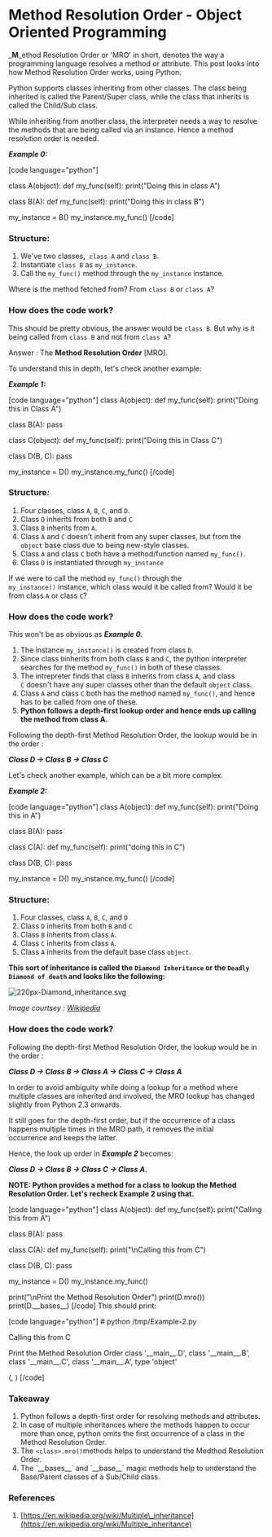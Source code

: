 # Method Resolution Order - Object Oriented Programming

<!--more-->
_**M**_ethod Resolution Order or 'MRO' in short, denotes the way a programming language resolves a method or attribute. This post looks into how Method Resolution Order works, using Python.

Python supports classes inheriting from other classes. The class being inherited is called the Parent/Super class, while the class that inherits is called the Child/Sub class.

While inheriting from another class, the interpreter needs a way to resolve the methods that are being called via an instance. Hence a method resolution order is needed.

_**Example 0:**_

\[code language="python"\]

class A(object): def my\_func(self): print("Doing this in class A")

class B(A): def my\_func(self): print("Doing this in class B")

my\_instance = B() my\_instance.my\_func() \[/code\]

### **Structure:**

1. We've two classes,  `class A` and `class B`.
2. Instantiate `class B` as `my_instance`.
3. Call the `my_func()` method through the `my_instance` instance.

Where is the method fetched from? From `class B` or `class A`?

### **How does the code work?**

This should be pretty obvious, the answer would be `class B`. But why is it being called from `class B` and not from `class A`?

Answer : The **Method Resolution Order** \[MRO\].

To understand this in depth, let's check another example:

_**Example 1:**_

\[code language="python"\] class A(object): def my\_func(self): print("Doing this in Class A")

class B(A): pass

class C(object): def my\_func(self): print("Doing this in Class C")

class D(B, C): pass

my\_instance = D() my\_instance.my\_func() \[/code\]

### **Structure**_**:**_

1. Four classes, class `A`, `B`, `C`, and `D`.
2. Class `D` inherits from both `B` and `C`
3. Class `B` inherits from `A`.
4. Class `A` and `C` doesn't inherit from any super classes, but from the `object` base class due to being new-style classes.
5. Class `A` and class `C` both have a method/function named `my_func()`.
6. Class `D` is instantiated through `my_instance`

If we were to call the method `my_func()` through the `my_instance()` instance, which class would it be called from? Would it be from class `A` or class `C`?

### **How does the code work?**

This won't be as obvious as _**Example 0.**_

1. The instance `my_instance()` is created from class `D`.
2. Since class `D`inherits from both class `B` and `C`, the python interpreter searches for the method `my_func()` in both of these classes.
3. The intrepreter finds that class `B` inherits from class `A`, and class `C` doesn't have any super classes other than the default `object` class.
4. Class `A` and class `C` both has the method named `my_func()`, and hence has to be called from one of these.
5. **Python follows a depth-first lookup order and hence ends up calling the method from class A.**

Following the depth-first Method Resolution Order, the lookup would be in the order :

_**Class D -> Class B -> Class C**_

Let's check another example, which can be a bit more complex.

_**Example 2:**_

\[code language="python"\] class A(object): def my\_func(self): print("Doing this in A")

class B(A): pass

class C(A): def my\_func(self): print("doing this in C")

class D(B, C): pass

my\_instance = D() my\_instance.my\_func() \[/code\]

### **Structure:**

1. Four classes, class `A`, `B`, `C`, and `D`
2. Class `D` inherits from both `B` and `C`
3. Class `B` inherits from class `A`.
4. Class `C` inherits from class `A`.
5. Class `A` inherits from the default base class `object`.

**This sort of inheritance is called the `Diamond Inheritance` or the `Deadly Diamond of death` and looks like the following:**

![220px-Diamond_inheritance.svg](images/220px-diamond_inheritance-svg.png)

_Image courtsey : [Wikipedia](https://en.wikipedia.org/wiki/Multiple_inheritance)_

### **How does the code work?**

Following the depth-first Method Resolution Order, the lookup would be in the order :

_**Class D -> Class B -> Class A -> Class C -> Class A**_

In order to avoid ambiguity while doing a lookup for a method where multiple classes are inherited and involved, the MRO lookup has changed slightly from Python 2.3 onwards.

It still goes for the depth-first order, but if the occurrence of a class happens multiple times in the MRO path, it removes the initial occurrence and keeps the latter.

Hence, the look up order in _**Example 2**_ becomes:

_**Class D -> Class B -> Class C -> Class A.**_

**NOTE: Python provides a method for a class to lookup the Method Resolution Order. Let's recheck Example 2 using that.**

\[code language="python"\] class A(object): def my\_func(self): print("Calling this from A")

class B(A): pass

class C(A): def my\_func(self): print("\\nCalling this from C")

class D(B, C): pass

my\_instance = D() my\_instance.my\_func()

print("\\nPrint the Method Resolution Order") print(D.mro()) print(D.\_\_bases\_\_) \[/code\] This should print:

\[code language="python"\] # python /tmp/Example-2.py

Calling this from C

Print the Method Resolution Order class '\_\_main\_\_.D', class '\_\_main\_\_.B', class '\_\_main\_\_.C', class '\_\_main\_\_.A', type 'object'

(, ) \[/code\]

### Takeaway

1. Python follows a depth-first order for resolving methods and attributes.
2. In case of multiple inheritances where the methods happen to occur more than once, python omits the first occurrence of a class in the Method Resolution Order.
3. The `<class>.mro()`methods helps to understand the Medthod Resolution Order.
4. The \`\_\_bases\_\_\` and \`\_\_base\_\_\` magic methods help to understand the Base/Parent classes of a Sub/Child class.

### References

1. [https://en.wikipedia.org/wiki/Multiple\_inheritance](https://en.wikipedia.org/wiki/Multiple_inheritance)

